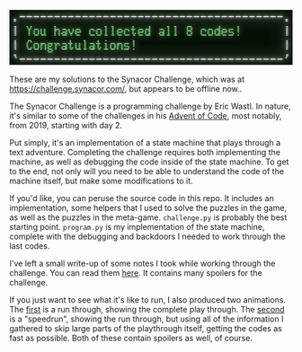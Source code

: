 ![All Done](images/all_done_simplified.png)

These are my solutions to the Synacor Challenge, which was at https://challenge.synacor.com/, but appears to be offline now..

The Synacor Challenge is a programming challenge by Eric Wastl.  In nature, it's similar to some of the challenges in his [Advent of Code](http://adventofcode.com/), most notably, from 2019, starting with day 2.

Put simply, it's an implementation of a state machine that plays through a text adventure.  Completing the challenge requires both implementing the machine, as well as debugging the code inside of the state machine.  To get to the end, not only will you need to be able to understand the code of the machine itself, but make some modifications to it.

If you'd like, you can peruse the source code in this repo.  It includes an implementation, some helpers that I used to solve the puzzles in the game, as well as the puzzles in the meta-game.  `challenge.py` is probably the best starting point.  `program.py` is my implementation of the state machine, complete with the debugging and backdoors I needed to work through the last codes.

I've left a small write-up of some notes I took while working through the challenge.  You can read them [here](spoilers.md).  It contains many spoilers for the challenge.

If you just want to see what it's like to run, I also produced two animations.  The [first](https://seligman.github.io/synacor/run_script.html) is a run through, showing the complete play through.  The [second](https://seligman.github.io/synacor/run_script_speed.html) is a "speedrun", showing the run through, but using all of the information I gathered to skip large parts of the playthrough itself, getting the codes as fast as possible.  Both of these contain spoilers as well, of course.
